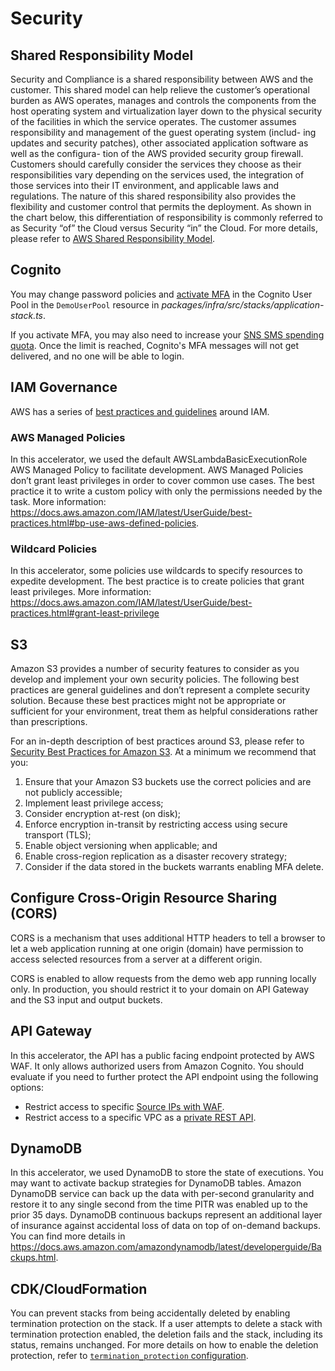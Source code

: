 # Security

## Shared Responsibility Model

Security and Compliance is a shared responsibility between AWS and the customer.
This shared model can help relieve the customer’s operational burden as AWS operates, manages and controls the
components from the host operating system and virtualization layer down to the physical security of the facilities in
which the service operates.
The customer assumes responsibility and management of the guest operating system (includ- ing updates and security
patches), other associated application software as well as the configura- tion of the AWS provided security group
firewall. Customers should carefully consider the services they choose as their responsibilities vary depending on the
services used, the integration of those services into their IT environment, and applicable laws and regulations. The
nature of this shared responsibility also provides the flexibility and customer control that permits the deployment. As
shown in the chart below, this differentiation of responsibility is commonly referred to as Security “of” the Cloud
versus Security “in” the Cloud.
For more details, please refer
to [AWS Shared Responsibility Model](https://aws.amazon.com/compliance/shared-responsibility-model/).

## Cognito

You may change password policies
and [activate MFA](https://docs.aws.amazon.com/cognito/latest/developerguide/user-pool-settings-mfa.html) in the Cognito
User Pool in the `DemoUserPool` resource in *packages/infra/src/stacks/application-stack.ts*.

If you activate MFA, you may also need to increase
your [SNS SMS spending quota](https://docs.aws.amazon.com/sns/latest/dg/channels-sms-awssupport-spend-threshold.html).
Once the limit is reached, Cognito's MFA messages will not get delivered, and no one will be able to login.

## IAM Governance

AWS has a series
of [best practices and guidelines](https://docs.aws.amazon.com/IAM/latest/UserGuide/IAMBestPracticesAndUseCases.html)
around IAM.

### AWS Managed Policies

In this accelerator, we used the default AWSLambdaBasicExecutionRole AWS Managed Policy to facilitate development. AWS
Managed Policies don’t grant least privileges in order to cover common use cases. The best practice it to write a custom
policy with only the permissions needed by the task.
More information: https://docs.aws.amazon.com/IAM/latest/UserGuide/best-practices.html#bp-use-aws-defined-policies.

### Wildcard Policies

In this accelerator, some policies use wildcards to specify resources to expedite development. The best practice is to
create policies that grant least privileges.
More information: https://docs.aws.amazon.com/IAM/latest/UserGuide/best-practices.html#grant-least-privilege

## S3

Amazon S3 provides a number of security features to consider as you develop and implement your own security policies.
The following best practices are general guidelines and don’t represent a complete security solution. Because these best
practices might not be appropriate or sufficient for your environment, treat them as helpful considerations rather than
prescriptions.

For an in-depth description of best practices around S3, please refer
to [Security Best Practices for Amazon S3](https://docs.aws.amazon.com/AmazonS3/latest/userguide/security-best-practices.html).
At a minimum we recommend that you:

1. Ensure that your Amazon S3 buckets use the correct policies and are not publicly accessible;
2. Implement least privilege access;
3. Consider encryption at-rest (on disk);
4. Enforce encryption in-transit by restricting access using secure transport (TLS);
5. Enable object versioning when applicable; and
6. Enable cross-region replication as a disaster recovery strategy;
7. Consider if the data stored in the buckets warrants enabling MFA delete.

## Configure Cross-Origin Resource Sharing (CORS)

CORS is a mechanism that uses additional HTTP headers to tell a browser to let a
web application running at one origin (domain) have permission to access selected
resources from a server at a different origin.

CORS is enabled to allow requests from the demo web app running locally only. In production, you should restrict it to
your domain on API Gateway and the S3 input and output buckets.

## API Gateway

In this accelerator, the API has a public facing endpoint protected by AWS WAF. It only allows authorized users from
Amazon Cognito. You should evaluate if you need to further protect the API endpoint using the following options:

* Restrict access to specific [Source IPs with WAF](https://repost.aws/knowledge-center/waf-allow-my-ip-block-other-ip).
* Restrict access to a specific VPC as
  a [private REST API](https://docs.aws.amazon.com/apigateway/latest/developerguide/apigateway-private-apis.html).

## DynamoDB

In this accelerator, we used DynamoDB to store the state of executions. You may want to activate backup strategies for
DynamoDB tables. Amazon DynamoDB service can back up the data with per-second granularity and restore it to any single
second from the time PITR was enabled up to the prior 35 days. DynamoDB continuous backups represent an additional layer
of insurance against accidental loss of data on top of on-demand backups. You can find more details
in https://docs.aws.amazon.com/amazondynamodb/latest/developerguide/Backups.html.

## CDK/CloudFormation

You can prevent stacks from being accidentally deleted by enabling termination protection on the stack. If a user
attempts to delete a stack with termination protection enabled, the deletion fails and the stack, including its status,
remains unchanged. For more details on how to enable the deletion protection, refer to [
`termination_protection` configuration](https://docs.aws.amazon.com/cdk/api/v2/docs/aws-cdk-lib-readme.html#termination-protection).
